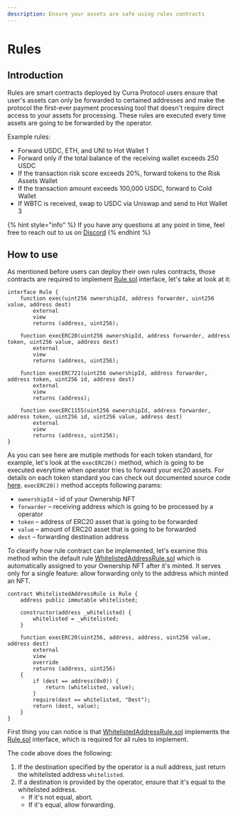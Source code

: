 ```yaml
---
description: Ensure your assets are safe using rules contracts
---
```


# Rules

## Introduction

Rules are smart contracts deployed by Curra Protocol users ensure that user's assets can only be forwarded to certained addresses and make the protocol the first-ever payment processing tool that doesn't require direct access to your assets for processing. These rules are executed every time assets are going to be forwarded by the operator.

Example rules:

* Forward USDC, ETH, and UNI to Hot Wallet 1
* Forward only if the total balance of the receiving wallet exceeds 250 USDC
* If the transaction risk score exceeds 20%, forward tokens to the Risk Assets Wallet
* If the transaction amount exceeds 100,000 USDC, forward to Cold Wallet
* If WBTC is received, swap to USDC via Uniswap and send to Hot Wallet 3

{% hint style="info" %}
If you have any questions at any point in time, feel free to reach out to us on [Discord](https://discord.com/invite/5Qpn6Ksm)
{% endhint %}

## How to use

As mentioned before users can deploy their own rules contracts, those contracts are required to implement [Rule.sol](https://github.com/curra-web3/contracts/blob/main/src/Rule.sol) interface, let's take at look at it:

```solidity
interface Rule {
    function exec(uint256 ownershipId, address forwarder, uint256 value, address dest)
        external
        view
        returns (address, uint256);

    function execERC20(uint256 ownershipId, address forwarder, address token, uint256 value, address dest)
        external
        view
        returns (address, uint256);

    function execERC721(uint256 ownershipId, address forwarder, address token, uint256 id, address dest)
        external
        view
        returns (address);

    function execERC1155(uint256 ownershipId, address forwarder, address token, uint256 id, uint256 value, address dest)
        external
        view
        returns (address, uint256);
}
```

As you can see here are mutiple methods for each token standard, for example, let's look at the `execERC20()` method, which is going to be executed everytime when operator tries to forward your erc20 assets. For details on each token standard you can check out documented source code [here](https://github.com/curra-web3/contracts/blob/main/src/Rule.sol). `execERC20()` method accepts following params:

* `ownershipId` – id of your Ownership NFT
* `forwarder` – receiving address which is going to be processed by a operator
* `token` – address of ERC20 asset that is going to be forwarded
* `value` – amount of ERC20 asset that is going to be forwarded
* `dest` – forwarding destination address

To clearify how rule contract can be implemented, let's examine this method wihin the default rule [WhitelistedAddressRule.sol](https://github.com/curra-web3/contracts/blob/main/src/Rule.sol) which is automatically assigned to your Ownership NFT after it's minted. It serves only for a single feature: allow forwarding only to the address which minted an NFT.

```solidity
contract WhitelistedAddressRule is Rule {
    address public immutable whitelisted;

    constructor(address _whitelisted) {
        whitelisted = _whitelisted;
    }

    function execERC20(uint256, address, address, uint256 value, address dest)
        external
        view
        override
        returns (address, uint256)
    {
        if (dest == address(0x0)) {
            return (whitelisted, value);
        }
        require(dest == whitelisted, "Dest");
        return (dest, value);
    }
}
```

First thing you can notice is that [WhitelistedAddressRule.sol](https://github.com/curra-web3/contracts/blob/main/src/WhitelistedAddressRule.sol) implements the [Rule.sol](https://github.com/curra-web3/contracts/blob/main/src/Rule.sol) interface, which is required for all rules to implement.

The code above does the following:

1. If the destination specified by the operator is a null address, just return the whitelisted address `whitelisted`.
2. If a destination is provided by the operator, ensure that it's equal to the whitelisted address.
   * If it's not equal, abort.
   * If it's equal, allow forwarding.
